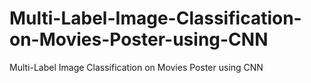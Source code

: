 # Multi-Label-Image-Classification-on-Movies-Poster-using-CNN
Multi-Label Image Classification on Movies Poster using CNN
